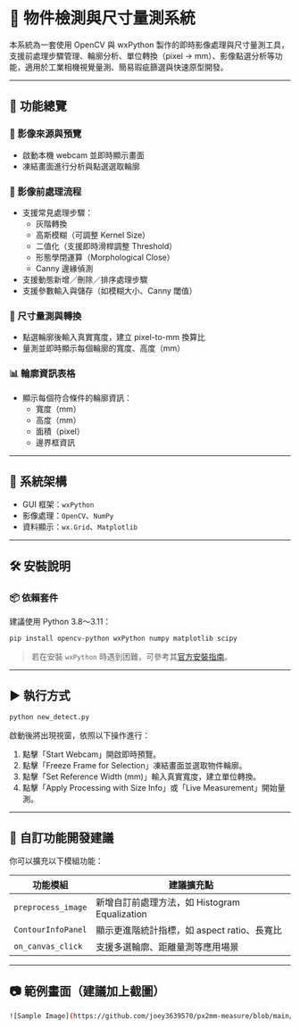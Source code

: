
# 📏 物件檢測與尺寸量測系統

本系統為一套使用 OpenCV 與 wxPython 製作的即時影像處理與尺寸量測工具，支援前處理步驟管理、輪廓分析、單位轉換（pixel → mm）、影像點選分析等功能，適用於工業相機視覺量測、簡易瑕疵篩選與快速原型開發。

---

## 🚀 功能總覽

### 🎥 影像來源與預覽
- 啟動本機 webcam 並即時顯示畫面
- 凍結畫面進行分析與點選選取輪廓

### 🧪 影像前處理流程
- 支援常見處理步驟：
  - 灰階轉換
  - 高斯模糊（可調整 Kernel Size）
  - 二值化（支援即時滑桿調整 Threshold）
  - 形態學閉運算（Morphological Close）
  - Canny 邊緣偵測
- 支援動態新增／刪除／排序處理步驟
- 支援參數輸入與儲存（如模糊大小、Canny 閾值）

### 📐 尺寸量測與轉換
- 點選輪廓後輸入真實寬度，建立 pixel-to-mm 換算比
- 量測並即時顯示每個輪廓的寬度、高度（mm）

### 📊 輪廓資訊表格
- 顯示每個符合條件的輪廓資訊：
  - 寬度（mm）
  - 高度（mm）
  - 面積（pixel）
  - 邊界框資訊

---

## 🧩 系統架構

- GUI 框架：`wxPython`
- 影像處理：`OpenCV`、`NumPy`
- 資料顯示：`wx.Grid`、`Matplotlib`

---

## 🛠 安裝說明

### 📦 依賴套件

建議使用 Python 3.8～3.11：

```bash
pip install opencv-python wxPython numpy matplotlib scipy
```

> 若在安裝 `wxPython` 時遇到困難，可參考其[官方安裝指南](https://wxpython.org/pages/downloads/index.html)。

---

## ▶️ 執行方式

```bash
python new_detect.py
```

啟動後將出現視窗，依照以下操作進行：

1. 點擊「Start Webcam」開啟即時預覽。
2. 點擊「Freeze Frame for Selection」凍結畫面並選取物件輪廓。
3. 點擊「Set Reference Width (mm)」輸入真實寬度，建立單位轉換。
4. 點擊「Apply Processing with Size Info」或「Live Measurement」開始量測。

---

## 🧩 自訂功能開發建議

你可以擴充以下模組功能：

| 功能模組          | 建議擴充點                                     |
|-------------------|------------------------------------------------|
| `preprocess_image`| 新增自訂前處理方法，如 Histogram Equalization |
| `ContourInfoPanel`| 顯示更進階統計指標，如 aspect ratio、長寬比     |
| `on_canvas_click` | 支援多選輪廓、距離量測等應用場景               |

---

## 📷 範例畫面（建議加上截圖）

```bash
![Sample Image](https://github.com/joey3639570/px2mm-measure/blob/main/images/demo.png)
```
